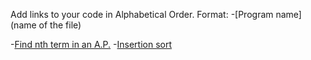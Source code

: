 Add links to your code in Alphabetical Order.
Format:
-[Program name](name of the file)

-[Find nth term in an A.P.](AP.c)
-[Insertion sort](InsertionSort.c)
